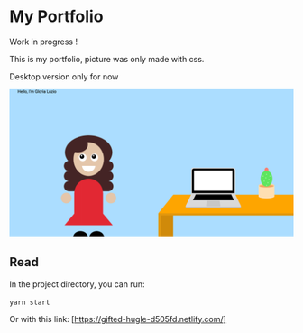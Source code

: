 # My Portfolio

Work in progress !

This is my portfolio, picture was only made with css.

Desktop version only for now

![](capture.png)

## Read

In the project directory, you can run:

`yarn start`

Or with this link: [https://gifted-hugle-d505fd.netlify.com/]
